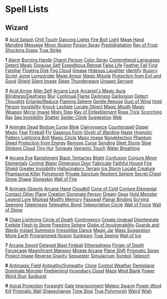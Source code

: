 # Spell Lists

## Wizard

**0** [Acid Splash](spells.html#Acid_Splash) [Chill Touch](spells.html#Chill_Touch) [Dancing Lights](spells.html#Dancing_Lights) [Fire Bolt](spells.html#Fire_Bolt) [Light](spells.html#Light) [Mage Hand](spells.html#Mage_Hand) [Mending](spells.html#Mending) [Message](spells.html#Message) [Minor Illusion](spells.html#Minor_Illusion) [Poison Spray](spells.html#Poison_Spray) [Prestidigitation](spells.html#Prestidigitation) [Ray of Frost](spells.html#Ray_of_Frost) [Shocking Grasp](spells.html#Shocking_Grasp) [True Strike](spells.html#True_Strike)

**1** [Alarm](spells.html#Alarm) [Burning Hands](spells.html#Burning_Hands) [Charm Person](spells.html#Charm_Person) [Color Spray](spells.html#Color_Spray) [Comprehend Languages](spells.html#Comprehend_Languages) [Detect Magic](spells.html#Detect_Magic) [Disguise Self](spells.html#Disguise_Self) [Expeditious Retreat](spells.html#Expeditious_Retreat) [False Life](spells.html#False_Life) [Feather Fall](spells.html#Feather_Fall) [Find Familiar](spells.html#Find_Familiar) [Floating Disk](spells.html#Floating_Disk) [Fog Cloud](spells.html#Fog_Cloud) [Grease](spells.html#Grease) [Hideous Laughter](spells.html#Hideous_Laughter) [Identify](spells.html#Identify) [Illusory Script](spells.html#Illusory_Script) [Jump](spells.html#Jump) [Longstrider](spells.html#Longstrider) [Mage Armor](spells.html#Mage_Armor) [Magic Missile](spells.html#Magic_Missile) [Protection from Evil and Good](spells.html#Protection_from_Evil_and_Good) [Shield](spells.html#Shield) [Silent Image](spells.html#Silent_Image) [Sleep](spells.html#Sleep) [Thunderwave](spells.html#Thunderwave) [Unseen Servant](spells.html#Unseen_Servant)

**2** [Acid Arrow](spells.html#Acid_Arrow) [Alter Self](spells.html#Alter_Self) [Arcane Lock](spells.html#Arcane_Lock) [Arcanist's Magic Aura](spells.html#Arcanist_s_Magic_Aura) [Blindness/Deafness](spells.html#Blindness_Deafness) [Blur](spells.html#Blur) [Continual Flame](spells.html#Continual_Flame) [Darkness](spells.html#Darkness) [Darkvision](spells.html#Darkvision) [Detect Thoughts](spells.html#Detect_Thoughts) [Enlarge/Reduce](spells.html#Enlarge_Reduce) [Flaming Sphere](spells.html#Flaming_Sphere) [Gentle Repose](spells.html#Gentle_Repose) [Gust of Wind](spells.html#Gust_of_Wind) [Hold Person](spells.html#Hold_Person) [Invisibility](spells.html#Invisibility) [Knock](spells.html#Knock) [Levitate](spells.html#Levitate) [Locate Object](spells.html#Locate_Object) [Magic Mouth](spells.html#Magic_Mouth) [Magic Weapon](spells.html#Magic_Weapon) [Mirror Image](spells.html#Mirror_Image) [Misty Step](spells.html#Misty_Step) [Ray of Enfeeblement](spells.html#Ray_of_Enfeeblement) [Rope Trick](spells.html#Rope_Trick) [Scorching Ray](spells.html#Scorching_Ray) [See Invisibility](spells.html#See_Invisibility) [Shatter](spells.html#Shatter) [Spider Climb](spells.html#Spider_Climb) [Suggestion](spells.html#Suggestion) [Web](spells.html#Web)

**3** [Animate Dead](spells.html#Animate_Dead) [Bestow Curse](spells.html#Bestow_Curse) [Blink](spells.html#Blink) [Clairvoyance](spells.html#Clairvoyance) [Counterspell](spells.html#Counterspell) [Dispel Magic](spells.html#Dispel_Magic) [Fear](spells.html#Fear) [Fireball](spells.html#Fireball) [Fly](spells.html#Fly) [Gaseous Form](spells.html#Gaseous_Form) [Glyph of Warding](spells.html#Glyph_of_Warding) [Haste](spells.html#Haste) [Hypnotic Pattern](spells.html#Hypnotic_Pattern) [Lightning Bolt](spells.html#Lightning_Bolt) [Magic Circle](spells.html#Magic_Circle) [Major Image](spells.html#Major_Image) [Nondetection](spells.html#Nondetection) [Phantom Steed](spells.html#Phantom_Steed) [Protection from Energy](spells.html#Protection_from_Energy) [Remove Curse](spells.html#Remove_Curse) [Sending](spells.html#Sending) [Sleet Storm](spells.html#Sleet_Storm) [Slow](spells.html#Slow) [Stinking Cloud](spells.html#Stinking_Cloud) [Tiny Hut](spells.html#Tiny_Hut) [Tongues](spells.html#Tongues) [Vampiric Touch](spells.html#Vampiric_Touch) [Water Breathing](spells.html#Water_Breathing)

**4** [Arcane Eye](spells.html#Arcane_Eye) [Banishment](spells.html#Banishment) [Black Tentacles](spells.html#Black_Tentacles) [Blight](spells.html#Blight) [Confusion](spells.html#Confusion) [Conjure Minor Elementals](spells.html#Conjure_Minor_Elementals) [Control Water](spells.html#Control_Water) [Dimension Door](spells.html#Dimension_Door) [Fabricate](spells.html#Fabricate) [Faithful Hound](spells.html#Faithful_Hound) [Fire Shield](spells.html#Fire_Shield) [Greater Invisibility](spells.html#Greater_Invisibility) [Hallucinatory Terrain](spells.html#Hallucinatory_Terrain) [Ice Storm](spells.html#Ice_Storm) [Locate Creature](spells.html#Locate_Creature) [Phantasmal Killer](spells.html#Phantasmal_Killer) [Polymorph](spells.html#Polymorph) [Private Sanctum](spells.html#Private_Sanctum) [Resilient Sphere](spells.html#Resilient_Sphere) [Secret Chest](spells.html#Secret_Chest) [Stone Shape](spells.html#Stone_Shape) [Stoneskin](spells.html#Stoneskin) [Wall of Fire](spells.html#Wall_of_Fire)

**5** [Animate Objects](spells.html#Animate_Objects) [Arcane Hand](spells.html#Arcane_Hand) [Cloudkill](spells.html#Cloudkill) [Cone of Cold](spells.html#Cone_of_Cold) [Conjure Elemental](spells.html#Conjure_Elemental) [Contact Other Plane](spells.html#Contact_Other_Plane) [Creation](spells.html#Creation) [Dominate Person](spells.html#Dominate_Person) [Dream](spells.html#Dream) [Geas](spells.html#Geas) [Hold Monster](spells.html#Hold_Monster) [Legend Lore](spells.html#Legend_Lore) [Mislead](spells.html#Mislead) [Modify Memory](spells.html#Modify_Memory) [Passwall](spells.html#Passwall) [Planar Binding](spells.html#Planar_Binding) [Scrying](spells.html#Scrying) [Seeming](spells.html#Seeming) [Telekinesis](spells.html#Telekinesis) [Telepathic Bond](spells.html#Telepathic_Bond) [Teleportation Circle](spells.html#Teleportation_Circle) [Wall of Force](spells.html#Wall_of_Force) [Wall of Stone](spells.html#Wall_of_Stone)

**6** [Chain Lightning](spells.html#Chain_Lightning) [Circle of Death](spells.html#Circle_of_Death) [Contingency](spells.html#Contingency) [Create Undead](spells.html#Create_Undead) [Disintegrate](spells.html#Disintegrate) [Eyebite](spells.html#Eyebite) [Flesh to Stone](spells.html#Flesh_to_Stone) [Freezing Sphere](spells.html#Freezing_Sphere) [Globe of Invulnerability](spells.html#Globe_of_Invulnerability) [Guards and Wards](spells.html#Guards_and_Wards) [Instant Summons](spells.html#Instant_Summons) [Irresistible Dance](spells.html#Irresistible_Dance) [Magic Jar](spells.html#Magic_Jar) [Mass Suggestion](spells.html#Mass_Suggestion) [Move Earth](spells.html#Move_Earth) [Programmed Illusion](spells.html#Programmed_Illusion) [Sunbeam](spells.html#Sunbeam) [True Seeing](spells.html#True_Seeing) [Wall of Ice](spells.html#Wall_of_Ice)

**7** [Arcane Sword](spells.html#Arcane_Sword) [Delayed Blast Fireball](spells.html#Delayed_Blast_Fireball) [Etherealness](spells.html#Etherealness) [Finger of Death](spells.html#Finger_of_Death) [Forcecage](spells.html#Forcecage) [Magnificent Mansion](spells.html#Magnificent_Mansion) [Mirage Arcane](spells.html#Mirage_Arcane) [Plane Shift](spells.html#Plane_Shift) [Prismatic Spray](spells.html#Prismatic_Spray) [Project Image](spells.html#Project_Image) [Reverse Gravity](spells.html#Reverse_Gravity) [Sequester](spells.html#Sequester) [Simulacrum](spells.html#Simulacrum) [Symbol](spells.html#Symbol) [Teleport](spells.html#Teleport)

**8** [Antimagic Field](spells.html#Antimagic_Field) [Antipathy/Sympathy](spells.html#Antipathy_Sympathy) [Clone](spells.html#Clone) [Control Weather](spells.html#Control_Weather) [Demiplane](spells.html#Demiplane) [Dominate Monster](spells.html#Dominate_Monster) [Feeblemind](spells.html#Feeblemind) [Incendiary Cloud](spells.html#Incendiary_Cloud) [Maze](spells.html#Maze) [Mind Blank](spells.html#Mind_Blank) [Power Word Stun](spells.html#Power_Word_Stun) [Sunburst](spells.html#Sunburst)

**9** [Astral Projection](spells.html#Astral_Projection) [Foresight](spells.html#Foresight) [Gate](spells.html#Gate) [Imprisonment](spells.html#Imprisonment) [Meteor Swarm](spells.html#Meteor_Swarm) [Power Word Kill](spells.html#Power_Word_Kill) [Prismatic Wall](spells.html#Prismatic_Wall) [Shapechange](spells.html#Shapechange) [Time Stop](spells.html#Time_Stop) [True Polymorph](spells.html#True_Polymorph) [Weird](spells.html#Weird) [Wish](spells.html#Wish)


